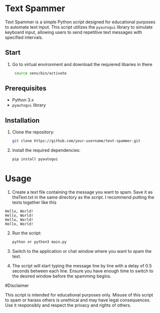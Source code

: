 # Text Spammer

Text Spammer is a simple Python script designed for educational purposes to automate text input. This script utilizes the `pyautogui` library to simulate keyboard input, allowing users to send repetitive text messages with specified intervals.

## Start 

1. Go to virtual environment and download the requiered libaries in there
   ```bash
    source venv/bin/activate


## Prerequisites

- Python 3.x
- `pyautogui` library

## Installation

1. Clone the repository:
   ```bash
   git clone https://github.com/your-username/text-spammer.git

2. Install the required dependencies:
    ```bash
    pip install pyautogui

# Usage

1. Create a text file containing the message you want to spam. Save it as theText.txt in the same directory as the script. I recommend putting the texts together like this

```text
Hello, World!
Hello, World!
Hello, World!
Hello, World!
```

2. Run the script:
   ```bash
   python or python3 main.py

3. Switch to the application or chat window where you want to spam the text.

4. The script will start typing the message line by line with a delay of 0.5 seconds between each line. Ensure you have enough time to switch to the desired window before the spamming begins.


#Disclaimer

This script is intended for educational purposes only. Misuse of this script to spam or harass others is unethical and may have legal consequences. Use it responsibly and respect the privacy and rights of others.